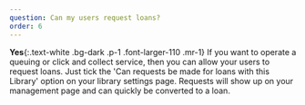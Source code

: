 ```yaml
---
question: Can my users request loans?
order: 6
---
```

__Yes__{:.text-white .bg-dark .p-1 .font-larger-110 .mr-1} If you want to operate a queuing or click and collect service, then you can allow your users to request loans. Just tick the 'Can requests be made for loans with this Library' option on your library settings page. Requests will show up on your management page and can quickly be converted to a loan.